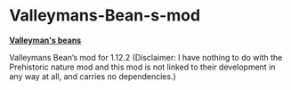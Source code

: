 # Valleymans-Bean-s-mod
[**Valleyman's beans**](https://www.curseforge.com/minecraft/mc-mods/valleymans-beans)

Valleymans Bean’s mod for 1.12.2 (Disclaimer: I have nothing to do with the Prehistoric nature mod and this mod is not linked to their development in any way at all, and carries no dependencies.)
